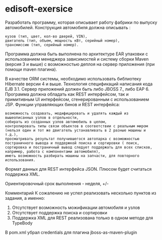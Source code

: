 # edisoft-exersice
Разработать программу, которая описывает работу фабрики по выпуску автомобилей. Конструкция автомобиля должна описывать :

    кузов (тип, цвет, кол-во дверей, VIN),
    двигатель (тип, объем, мощность кВт, серийный номер),
    трансмиссию (тип, серийный номер).
Программа должна быть выполнена по архитектуре EAR упаковки с использованием менеджера зависимостей и систему сборки Maven (версия 3 и выше) с возможностью деплоя на сервер приложения (при помощи maven плагина).

В качестве ORM системы, необходимо использовать библиотеку Hibernate версии 4 и выше. Технология спецификаций написания кода EJB 3.1. Сервер приложений должен быть либо JBOSS 7., либо EAP 6. Программа должна обладать как REST интерфейсом, так и примитивным UI интерфейсом, сгенерированным с использованием JSP. Функции управляющих бинов и REST интерфейса:

    возможность создавать, модифицировать и удалять каждый из вышеописанных узлов в отдельности,
    собирать из созданных узлов автомобиль в целом,
    контролировать типы связи объектов в соответствии с реальным миром (нельзя один и тот же двигатель устанавливать в 2 разные машины и т.д.),
    просматривать результат получившегося автопарка с возможностью постраничного вывода и поддержкой поиска и сортировки ( поиск, сортировка и постраничный вывод следует поддержать для всех списков, например, работа с компонентами автомобиля),
    иметь возможность разбирать машины на запчасти, для повторного использования.
Формат данных для REST интерфейса JSON. Плюсом будет считаться поддержка XML.

Ориентировочный срок выполнения - неделя, +/-

Комментарий
К сожалению не успел реализовать несколько пунктов из задания, а именно:
1. Отсутствует возможность можификации автомобиля и узлов
2. Отсутствует поддержка поиска и сортировки
3. Поддержка XML для REST реализована только в одном методе для TypeBody

В pom.xml убрал credentials для плагина jboss-as-maven-plugin
